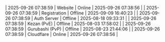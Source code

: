 | 2025-09-26 07:38:59 | Website | Online | 2025-09-26 07:38:56 |
| 2025-09-26 07:38:59 | Registration | Offline | 2025-09-09 16:40:23 |
| 2025-09-26 07:38:59 | Auth Server | Offline | 2025-08-18 09:33:31 |
| 2025-09-26 07:38:59 | Kezan (PvE) | Offline | 2025-08-03 17:58:02 |
| 2025-09-26 07:38:59 | Gurubashi (PvP) | Offline | 2025-08-23 21:44:06 |
| 2025-09-26 07:38:59 | Cloudflare | Online | 2025-09-26 07:38:56 |
